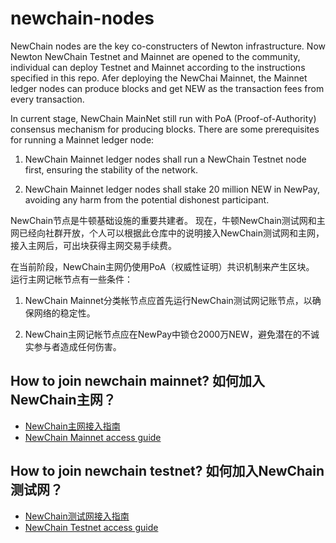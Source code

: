# newchain-nodes

NewChain nodes are the key co-constructers of Newton infrastructure. Now Newton NewChain Testnet and Mainnet are opened to the community, individual can deploy Testnet and Mainnet according to the instructions specified in this repo. Afer deploying the NewChai Mainnet, the Mainnet ledger nodes can produce blocks and get NEW as the transaction fees from every transaction.

In current stage, NewChain MainNet still run with PoA (Proof-of-Authority) consensus mechanism for producing blocks. There are some prerequisites for running a Mainnet ledger node:

1.	NewChain Mainnet ledger nodes shall run a NewChain Testnet node first, ensuring the stability of the network.

2.	NewChain Mainnet ledger nodes shall stake 20 million NEW in NewPay, avoiding any harm from the potential dishonest participant.

NewChain节点是牛顿基础设施的重要共建者。 现在，牛顿NewChain测试网和主网已经向社群开放，个人可以根据此仓库中的说明接入NewChain测试网和主网，接入主网后，可出块获得主网交易手续费。

在当前阶段，NewChain主网仍使用PoA（权威性证明）共识机制来产生区块。 运行主网记帐节点有一些条件：

1. NewChain Mainnet分类帐节点应首先运行NewChain测试网记账节点，以确保网络的稳定性。

2. NewChain主网记帐节点应在NewPay中锁仓2000万NEW，避免潜在的不诚实参与者造成任何伤害。

## How to join newchain mainnet? 如何加入NewChain主网？

* [NewChain主网接入指南](NewChain主网接入指南.md)
* [NewChain Mainnet access guide](NewChain%20Mainnet%20access%20guide.md)

## How to join newchain testnet? 如何加入NewChain测试网？

* [NewChain测试网接入指南](NewChain测试网接入指南.md)
* [NewChain Testnet access guide](NewChain%20Testnet%20access%20guide.md)
